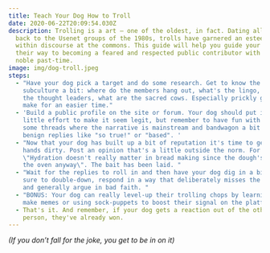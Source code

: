 ```yaml
---
title: Teach Your Dog How to Troll
date: 2020-06-22T20:09:54.030Z
description: Trolling is a art — one of the oldest, in fact. Dating all the way
  back to the Usenet groups of the 1980s, trolls have garnered an esteemed place
  within discourse at the commons. This guide will help you guide your dog on
  their way to becoming a feared and respected public contributor with this
  noble past-time.
image: img/dog-troll.jpeg
steps:
  - "Have your dog pick a target and do some research. Get to know the
    subculture a bit: where do the members hang out, what's the lingo, who are
    the thought leaders, what are the sacred cows. Especially prickly groups
    make for an easier time."
  - 'Build a public profile on the site or forum. Your dog should put in a
    little effort to make it seem legit, but remember to have fun with it. Find
    some threads where the narrative is mainstream and bandwagon a bit with
    benign replies like "so true!" or "based". '
  - "Now that your dog has built up a bit of reputation it's time to get their
    hands dirty. Post an opinion that's a little outside the norm. For example:
    \"Hydration doesn't really matter in bread making since the dough's going in
    the oven anyway\". The bait has been laid. "
  - "Wait for the replies to roll in and then have your dog dig in a bit. Be
    sure to double-down, respond in a way that deliberately misses the point,
    and generally argue in bad faith. "
  - "BONUS: Your dog can really level-up their trolling chops by learning how to
    make memes or using sock-puppets to boost their signal on the platform."
  - That's it. And remember, if your dog gets a reaction out of the other
    person, they've already won.
---
```

*(If you don’t fall for the joke, you get to be in on it)*